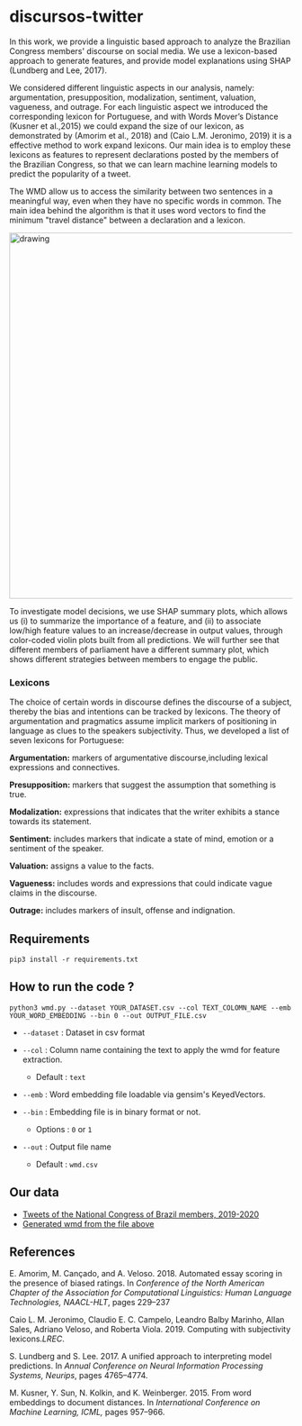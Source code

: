 # discursos-twitter

In this work, we provide a linguistic based approach to analyze the Brazilian Congress members' discourse on social media. We use a lexicon-based approach to generate features, and provide model explanations using SHAP (Lundberg and Lee, 2017).

We considered different linguistic aspects in our analysis, namely:  argumentation, presupposition, modalization, sentiment, valuation, vagueness, and outrage.  For each linguistic aspect we introduced the corresponding lexicon for Portuguese, and with Words Mover’s Distance (Kusner et al.,2015) we could expand the size of our lexicon, as demonstrated by (Amorim et al., 2018) and (Caio L.M. Jeronimo, 2019) it is a effective method to work expand lexicons. Our main idea is to employ these lexicons as features to represent declarations posted by the members of the Brazilian Congress, so that we can learn machine learning models to predict the popularity of a tweet.

The WMD allow us to access the similarity between two sentences in a meaningful way, even when they have no specific words in common. The main idea behind the algorithm is that it uses word vectors to find the minimum "travel distance" between a declaration and a lexicon.

<img src="https://vene.ro/images/wmd-obama.png" alt="drawing" width="650"/>

 To investigate model decisions, we use SHAP summary plots, which allows us (i) to summarize the importance of a feature, and (ii) to associate low/high feature values to an increase/decrease in output values, through color-coded violin plots built from all predictions. We will further see that different members of parliament have a different summary plot, which shows different strategies between members to engage the public.

### Lexicons

The choice of certain words in discourse defines the discourse of a subject, thereby the bias and intentions can be tracked by lexicons. The theory of argumentation and pragmatics assume implicit markers of positioning in language as clues to the speakers subjectivity. Thus, we developed a list of seven lexicons for Portuguese: 

**Argumentation:** markers of argumentative discourse,including lexical expressions and connectives.

**Presupposition:** markers that suggest the assumption that something is true. 

**Modalization:** expressions that indicates that the writer exhibits a stance towards its statement.

**Sentiment:** includes markers that indicate a state of mind, emotion or a sentiment of the speaker. 

**Valuation:** assigns a value to the facts.

**Vagueness:** includes words and expressions that could indicate vague claims in the discourse.

**Outrage:** includes markers of insult, offense and indignation. 
		
## Requirements
```
pip3 install -r requirements.txt
```
## How to run the code ? 
```
python3 wmd.py --dataset YOUR_DATASET.csv --col TEXT_COLOMN_NAME --emb YOUR_WORD_EMBEDDING --bin 0 --out OUTPUT_FILE.csv

```
- `--dataset` : Dataset in csv format
	
- `--col`	 : Column name containing the text to apply the wmd for feature extraction.
	- Default : `text`
- `--emb`	: Word embedding file loadable via gensim\'s KeyedVectors.

- `--bin`	: Embedding file is in binary format or not.
	- Options : `0` or `1`
- `--out`	: Output file name
	- Default : `wmd.csv`

## Our data

* [Tweets of the National Congress of Brazil members, 2019-2020](https://drive.google.com/file/d/1Z1QQAbdtcXX-4j2v3p6BKWmCX1AZ7KuC/view?usp=sharing)
* [Generated wmd from the file above](https://drive.google.com/file/d/1E5GIS6T4rmr8uwoiIRbqyXqCkLxDw8Ai/view?usp=sharing)
    
## References

E. Amorim, M. Cançado, and A. Veloso.  2018.  Automated essay scoring in the presence of biased ratings.  In *Conference of the North American Chapter of the Association for Computational Linguistics: Human Language Technologies, NAACL-HLT*, pages 229–237

Caio L. M. Jeronimo, Claudio E. C. Campelo, Leandro Balby Marinho, Allan Sales, Adriano Veloso, and Roberta Viola. 2019. Computing with subjectivity lexicons.*LREC*.

S. Lundberg and S. Lee.  2017.  A unified approach to interpreting model predictions.  In *Annual Conference on Neural Information Processing Systems, Neurips*, pages 4765–4774.

M. Kusner,  Y. Sun,  N. Kolkin,  and K. Weinberger.   2015.   From word embeddings to document distances.   In *International Conference on Machine Learning, ICML,* pages 957–966.
